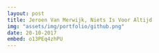 ```yaml
---
layout: post
title: Jeroen Van Merwijk, Niets Is Voor Altijd
img: "assets/img/portfolio/github.png"
date: 20-10-2017
embed: o13PEq4zhPU
---
```


